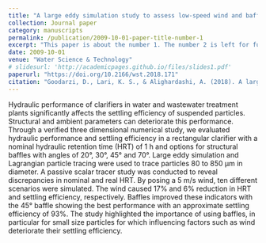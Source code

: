 ```yaml
---
title: "A large eddy simulation study to assess low-speed wind and baffle orientation effects in a water treatment sedimentation basin"
collection: Journal paper
category: manuscripts
permalink: /publication/2009-10-01-paper-title-number-1
excerpt: "This paper is about the number 1. The number 2 is left for future work."
date: 2009-10-01
venue: "Water Science & Technology"
# slidesurl: 'http://academicpages.github.io/files/slides1.pdf'
paperurl: "https://doi.org/10.2166/wst.2018.171"
citation: "Goodarzi, D., Lari, K. S., & Alighardashi, A. (2018). A large eddy simulation study to assess low-speed wind and baffle orientation effects in a water treatment sedimentation basin. Water Science and Technology, 2017(2), 412-421."
---
```


Hydraulic performance of clarifiers in water and wastewater treatment plants significantly affects the settling efficiency of suspended particles. Structural and ambient parameters can deteriorate this performance. Through a verified three dimensional numerical study, we evaluated hydraulic performance and settling efficiency in a rectangular clarifier with a nominal hydraulic retention time (HRT) of 1 h and options for structural baffles with angles of 20°, 30°, 45° and 70°. Large eddy simulation and Lagrangian particle tracing were used to trace particles 80 to 850 μm in diameter. A passive scalar tracer study was conducted to reveal discrepancies in nominal and real HRT. By posing a 5 m/s wind, ten different scenarios were simulated. The wind caused 17% and 6% reduction in HRT and settling efficiency, respectively. Baffles improved these indicators with the 45° baffle showing the best performance with an approximate settling efficiency of 93%. The study highlighted the importance of using baffles, in particular for small size particles for which influencing factors such as wind deteriorate their settling efficiency.
